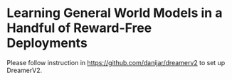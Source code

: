 # Learning General World Models in a Handful of Reward-Free Deployments

Please follow instruction in https://github.com/danijar/dreamerv2 to set up DreamerV2.